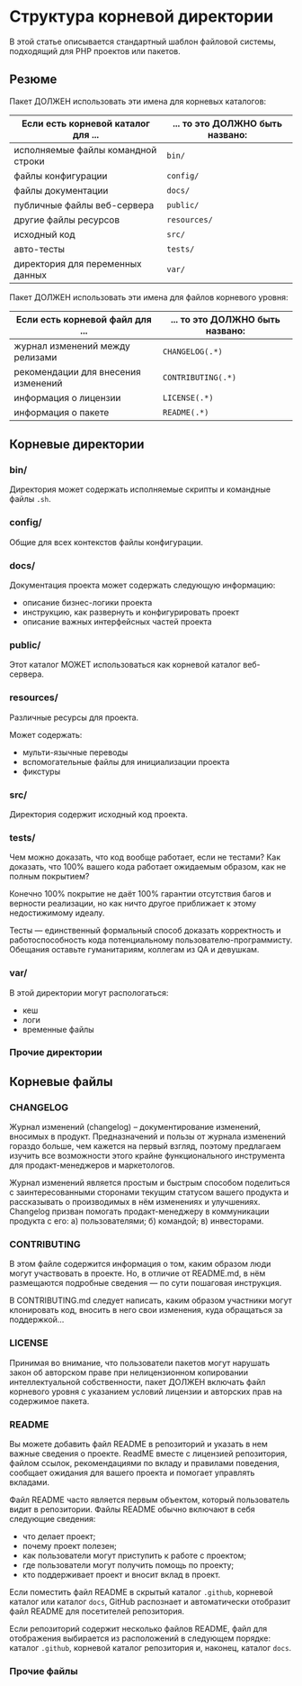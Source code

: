 # Структура корневой директории

В этой статье описывается стандартный шаблон файловой системы, подходящий для PHP проектов или пакетов.

## Резюме

Пакет ДОЛЖЕН использовать эти имена для корневых каталогов:

| Если есть корневой каталог для ...         | ... то это ДОЛЖНО быть названо: |
| ----------------------------------------------- | -------------------------- |
| исполняемые файлы командной строки              | `bin/`                     |
| файлы конфигурации                              | `config/`                  |
| файлы документации                              | `docs/`                    |
| публичные файлы веб-сервера                     | `public/`                  |
| другие файлы ресурсов                           | `resources/`               |
| исходный код                                    | `src/`                     |
| авто-тесты                                      | `tests/`                   |
| директория для переменных данных                | `var/`                   |

Пакет ДОЛЖЕН использовать эти имена для файлов корневого уровня:

| Если есть корневой файл для ...            | ... то это ДОЛЖНО быть названо: |
| ----------------------------------------------- | -------------------------- |
| журнал изменений между релизами                 | `CHANGELOG(.*)`            |
| рекомендации для внесения изменений             | `CONTRIBUTING(.*)`         |
| информация о лицензии                           | `LICENSE(.*)`              |
| информация о пакете                             | `README(.*)`               |

## Корневые директории

### bin/

Директория может содержать исполняемые скрипты и командные файлы `.sh`.

### config/

Общие для всех контекстов файлы конфигурации.

### docs/

Документация проекта может содержать следующую информацию:

* описание бизнес-логики проекта
* инструкцию, как развернуть и конфигурировать проект
* описание важных интерфейсных частей проекта

### public/

Этот каталог МОЖЕТ использоваться как корневой каталог веб-сервера.

### resources/

Различные ресурсы для проекта.

Может содержать:

* мульти-язычные переводы
* вспомогательные файлы для инициализации проекта
* фикстуры

### src/

Директория содержит исходный код проекта.

### tests/

Чем можно доказать, что код вообще работает, если не тестами? Как доказать, что 100% вашего кода работает ожидаемым образом, как не полным покрытием?

Конечно 100% покрытие не даёт 100% гарантии отсутствия багов и верности реализации, но как ничто другое приближает к этому недостижимому идеалу.

Тесты — единственный формальный способ доказать корректность и работоспособность кода потенциальному пользователю-программисту. Обещания оставьте гуманитариям, коллегам из QA и девушкам.

### var/

В этой директории могут распологаться:

* кеш
* логи
* временные файлы

### Прочие директории

## Корневые файлы

### CHANGELOG

Журнал изменений (changelog) – документирование изменений, вносимых в продукт. Предназначений и пользы от журнала изменений гораздо больше, чем кажется на первый взгляд, поэтому предлагаем изучить все возможности этого крайне функционального инструмента для продакт-менеджеров и маркетологов.

Журнал изменений является простым и быстрым способом поделиться с заинтересованными сторонами текущим статусом вашего продукта и рассказывать о производимых в нём изменениях и улучшениях. Changelog призван помогать продакт-менеджеру в коммуникации продукта с его: а) пользователями; б) командой; в) инвесторами.

### CONTRIBUTING

В этом файле содержится информация о том, каким образом люди могут участвовать в проекте. Но, в отличие от README.md, в нём размещаются подробные сведения — по сути пошаговая инструкция.

В CONTRIBUTING.md следует написать, каким образом участники могут клонировать код, вносить в него свои изменения, куда обращаться за поддержкой...

### LICENSE

Принимая во внимание, что пользователи пакетов могут нарушать закон об авторском праве при нелицензионном копировании интеллектуальной собственности, 
пакет ДОЛЖЕН включать файл корневого уровня с указанием условий лицензии и авторских прав на содержимое пакета.

### README

Вы можете добавить файл README в репозиторий и указать в нем важные сведения о проекте. ReadME вместе с лицензией репозитория, файлом ссылок, рекомендациями по вкладу и правилами поведения, сообщает ожидания для вашего проекта и помогает управлять вкладами.

Файл README часто является первым объектом, который пользователь видит в репозитории. Файлы README обычно включают в себя следующие сведения:

*   что делает проект;
*   почему проект полезен;
*   как пользователи могут приступить к работе с проектом;
*   где пользователи могут получить помощь по проекту;
*   кто поддерживает проект и вносит вклад в проект.

Если поместить файл README в скрытый каталог `.github`, корневой каталог или каталог `docs`, GitHub распознает и автоматически отобразит файл README для посетителей репозитория.

Если репозиторий содержит несколько файлов README, файл для отображения выбирается из расположений в следующем порядке: каталог `.github`, корневой каталог репозитория и, наконец, каталог `docs`.

### Прочие файлы
